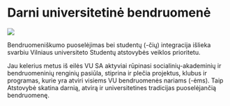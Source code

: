 # Darni universitetinė bendruomenė

![](/img/kitos-nuotraukos/IMG_8837.jpg)

Bendruomeniškumo puoselėjimas bei studentų (-čių) integracija išlieka
svarbiu Vilniaus universiteto Studentų atstovybės veiklos prioritetu.

Jau kelerius metus iš eilės VU SA aktyviai rūpinasi
socialinių-akademinių ir bendruomeninių renginių pasiūla, stiprina ir
plečia projektus, klubus ir programas, kurie yra atviri visiems VU
bendruomenės nariams (-ėms). Taip Atstovybė skatina darnią, atvirą ir
universitetines tradicijas puoselėjančią bendruomenę.
